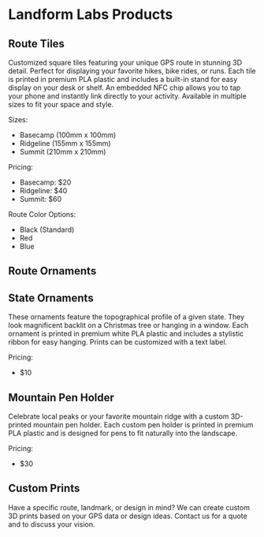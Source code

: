 # Landform Labs Products

## Route Tiles
Customized square tiles featuring your unique GPS route in stunning 3D detail. Perfect for displaying your favorite hikes, bike rides, or runs. Each tile is printed in premium PLA plastic and includes a built-in stand for easy display on your desk or shelf. An embedded NFC chip allows you to tap your phone and instantly link directly to your activity. Available in multiple sizes to fit your space and style.

Sizes:
- Basecamp (100mm x 100mm)
- Ridgeline (155mm x 155mm)
- Summit (210mm x 210mm)

Pricing:
- Basecamp: $20
- Ridgeline: $40
- Summit: $60

Route Color Options:
- Black (Standard)
- Red
- Blue

## Route Ornaments

## State Ornaments
These ornaments feature the topographical profile of a given state. They look magnificent backlit on a Christmas tree or hanging in a window. Each ornament is printed in premium white PLA plastic and includes a stylistic ribbon for easy hanging. Prints can be customized with a text label.

Pricing:
- $10

## Mountain Pen Holder
Celebrate local peaks or your favorite mountain ridge with a custom 3D-printed mountain pen holder. Each custom pen holder is printed in premium PLA plastic and is designed for pens to fit naturally into the landscape.

Pricing:
- $30

## Custom Prints
Have a specific route, landmark, or design in mind? We can create custom 3D prints based on your GPS data or design ideas. Contact us for a quote and to discuss your vision.
